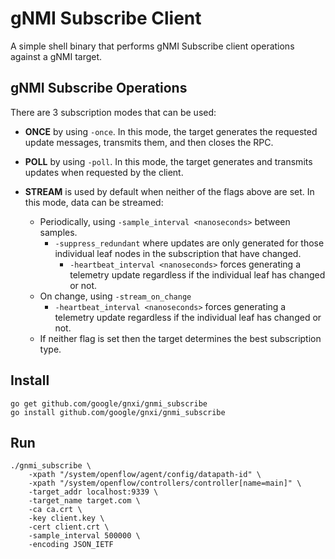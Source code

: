 # gNMI Subscribe Client

A simple shell binary that performs gNMI Subscribe client operations against a gNMI target.

## gNMI Subscribe Operations

There are 3 subscription modes that can be used:

* **ONCE** by using `-once`. In this mode, the target generates the requested update messages, transmits them, and then closes the RPC.

* **POLL** by using `-poll`. In this mode, the target generates and transmits updates when requested by the client.

* **STREAM** is used by default when neither of the flags above are set. In this mode, data can be streamed:
	* Periodically, using `-sample_interval <nanoseconds>` between samples. 
		* `-suppress_redundant` where updates are only generated for those individual leaf nodes in the subscription that have changed.
		    * `-heartbeat_interval <nanoseconds>` forces generating a telemetry update regardless if the individual leaf has changed or not.
	* On change, using `-stream_on_change`
        * `-heartbeat_interval <nanoseconds>` forces generating a telemetry update regardless if the individual leaf has changed or not.
	* If neither flag is set then the target determines the best subscription type.

## Install

```
go get github.com/google/gnxi/gnmi_subscribe
go install github.com/google/gnxi/gnmi_subscribe
```

## Run 
```
./gnmi_subscribe \
    -xpath "/system/openflow/agent/config/datapath-id" \
    -xpath "/system/openflow/controllers/controller[name=main]" \
    -target_addr localhost:9339 \
    -target_name target.com \
    -ca ca.crt \
    -key client.key \
    -cert client.crt \
    -sample_interval 500000 \
    -encoding JSON_IETF
```
